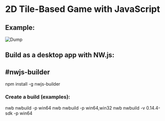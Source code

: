 # 2D Tile-Based Game with JavaScript

## Example:

![Dump](https://github.com/orangeable/javascript-2d-tile-based-game/blob/master/example.gif?raw=true)

## Build as a desktop app with NW.js:

## #nwjs-builder

npm install -g nwjs-builder

### Create a build (examples):

nwb nwbuild -p win64
nwb nwbuild -p win64,win32
nwb nwbuild -v 0.14.4-sdk -p win64
